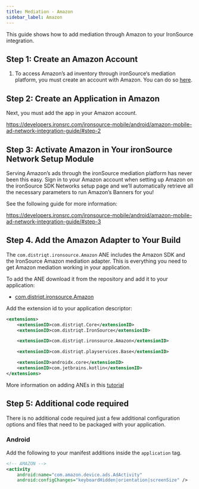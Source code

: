 ```yaml
---
title: Mediation - Amazon
sidebar_label: Amazon
---
```


This guide shows how to add mediation through Amazon to your IronSource integration.


## Step 1: Create an Amazon Account 

1. To access Amazon’s ad inventory through ironSource‘s mediation platform, you must create an account with Amazon. You can do so [here](https://developer.amazon.com/mobile-ads?).


## Step 2: Create an Application in Amazon

Next, you must add the app in your Amazon account.

https://developers.ironsrc.com/ironsource-mobile/android/amazon-mobile-ad-network-integration-guide/#step-2


## Step 3: Activate Amazon in Your ironSource Network Setup Module

Serving Amazon’s ads through the ironSource mediation platform has never been this easy. Sign in to your Amazon account when setting up Amazon on the ironSource SDK Networks setup page and we’ll automatically retrieve all the necessary parameters to run Amazon’s Banners for you!

See the following guide for more information:

https://developers.ironsrc.com/ironsource-mobile/android/amazon-mobile-ad-network-integration-guide/#step-3



## Step 4. Add the Amazon Adapter to Your Build

The `com.distriqt.ironsource.Amazon` ANE includes the Amazon SDK and the IronSource Amazon mediation adapter. This is everything you need to get Amazon mediation working in your application.

To add the ANE download it from the repository and add it to your application:

- [com.distriqt.ironsource.Amazon](https://github.com/distriqt/ANE-IronSource/raw/master/lib/amazon/com.distriqt.ironsource.Amazon.ane)

Add the extension id to your application descriptor:

```xml
<extensions>
    <extensionID>com.distriqt.Core</extensionID>
    <extensionID>com.distriqt.IronSource</extensionID>

    <extensionID>com.distriqt.ironsource.Amazon</extensionID>

    <extensionID>com.distriqt.playservices.Base</extensionID>

    <extensionID>androidx.core</extensionID>
    <extensionID>com.jetbrains.kotlin</extensionID>
</extensions>
```

More information on adding ANEs in this [tutorial](/docs/tutorials/getting-started)



## Step 5: Additional code required

There is no additional code required just a few additional configuration options and files that need to be packaged with your application.


### Android

Add the following to your manifest additions inside the `application` tag. 


```xml
<!-- AMAZON -->
<activity
    android:name="com.amazon.device.ads.AdActivity"
    android:configChanges="keyboardHidden|orientation|screenSize" />
```





